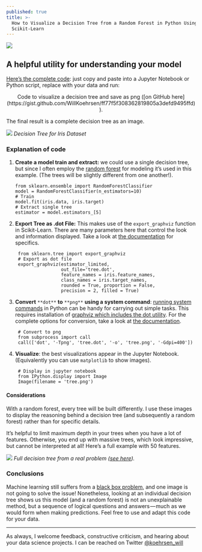 ```yaml
---
published: true
title: >-
  How to Visualize a Decision Tree from a Random Forest in Python Using
  Scikit-Learn
---
```

![](https://cdn-images-1.medium.com/max/2000/1*lAhJt7bvEDxT4DEdd29yCA.jpeg)

## A helpful utility for understanding your model

[Here’s the complete code](https://gist.github.com/WillKoehrsen/ff77f5f308362819805a3defd9495ffd): just copy and paste into a Jupyter Notebook or Python script, replace with your data and run:

<script src="https://gist.github.com/WillKoehrsen/ff77f5f308362819805a3defd9495ffd.js" charset="utf-8"></script>
<center>Code to visualize a decision tree and save as png ([on GitHub here](https://gist.github.com/WillKoehrsen/ff77f5f308362819805a3defd9495ffd)).</center>

The final result is a complete decision tree as an image.

![](https://cdn-images-1.medium.com/max/2000/1*IPLwmH-TJRhEWXW7uaetMw.png)
*Decision Tree for Iris Dataset*

### Explanation of code

1.  **Create a model train and extract:** we could use a single decision tree, but since I often employ the [random forest](http://scikit-learn.org/stable/modules/generated/sklearn.ensemble.RandomForestClassifier.html) for modeling it’s used in this example. (The trees will be slightly different from one another!).

        from sklearn.ensemble import RandomForestClassifier
        model = RandomForestClassifier(n_estimators=10)
        # Train
        model.fit(iris.data, iris.target)
        # Extract single tree
        estimator = model.estimators_[5]

2. **Export Tree as .dot File:** This makes use of the `export_graphviz` function in Scikit-Learn. There are many parameters here that control the look and information displayed. Take a look at [the documentation](http://scikit-learn.org/stable/modules/generated/sklearn.tree.export_graphviz.html) for specifics.

        from sklearn.tree import export_graphviz
        # Export as dot file
        export_graphviz(estimator_limited, 
                        out_file='tree.dot', 
                        feature_names = iris.feature_names,
                        class_names = iris.target_names,
                        rounded = True, proportion = False, 
                        precision = 2, filled = True)

3. **Convert** `**dot**` **to** `**png**` **using a system command**: [running system commands](https://stackoverflow.com/questions/89228/calling-an-external-command-in-python) in Python can be handy for carrying out simple tasks. This requires installation of [graphviz which includes the dot utility](https://graphviz.gitlab.io/download/). For the complete options for conversion, take a look at [the documentation](#%20Convert%20to%20png%20from%20subprocess%20import%20call%20call%28[%27dot%27,%20%27-Tpng%27,%20%27tree.dot%27,%20%27-o%27,%20%27tree.png%27,%20%27-Gdpi=600%27]%29).

        # Convert to png
        from subprocess import call
        call(['dot', '-Tpng', 'tree.dot', '-o', 'tree.png', '-Gdpi=400'])

4. **Visualize**: the best visualizations appear in the Jupyter Notebook. (Equivalently you can use `matplotlib` to show images).

        # Display in jupyter notebook
        from IPython.display import Image
        Image(filename = 'tree.png')

#### Considerations

With a random forest, every tree will be built differently. I use these images to display the reasoning behind a decision tree (and subsequently a random forest) rather than for specific details.

It’s helpful to limit maximum depth in your trees when you have a lot of features. Otherwise, you end up with massive trees, which look impressive, but cannot be interpreted at all! Here’s a full example with 50 features.

![](https://cdn-images-1.medium.com/max/2000/1*hW67kyPZZJ6I_7Z8huwDkg.png)
*Full decision tree from a real problem ([see here](https://www.kaggle.com/willkoehrsen/a-complete-introduction-and-walkthrough)).*

### Conclusions

Machine learning still suffers from a [black box problem](https://www.technologyreview.com/s/604087/the-dark-secret-at-the-heart-of-ai/), and one image is not going to solve the issue! Nonetheless, looking at an individual decision tree shows us this model (and a random forest) is not an unexplainable method, but a sequence of logical questions and answers — much as we would form when making predictions. Feel free to use and adapt this code for your data.

*****

As always, I welcome feedback, constructive criticism, and hearing about your data science projects. I can be reached on Twitter [@koehrsen_will](http://twitter.com/@koehrsen_will)
